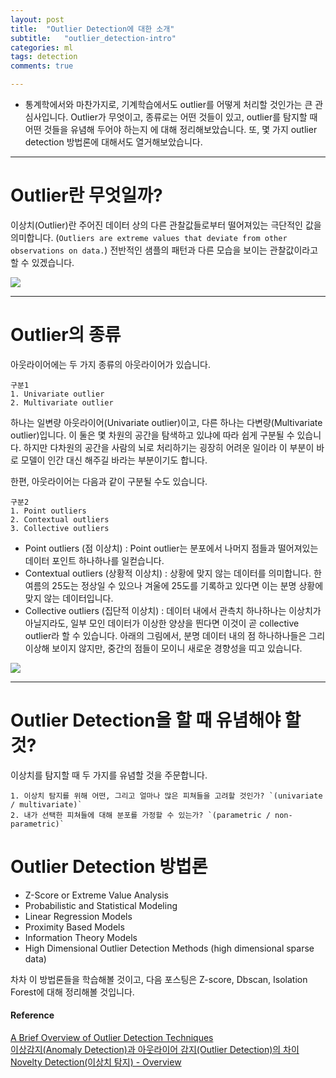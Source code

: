 ```yaml
---
layout: post
title:  "Outlier Detection에 대한 소개"
subtitle:   "outlier_detection-intro"
categories: ml
tags: detection
comments: true

---
```


- 통계학에서와 마찬가지로, 기계학습에서도 outlier를 어떻게 처리할 것인가는 큰 관심사입니다.
Outlier가 무엇이고, 종류로는 어떤 것들이 있고, outlier를 탐지할 때 어떤 것들을 유념해 두어야 하는지
에 대해 정리해보았습니다. 또, 몇 가지 outlier detection 방법론에 대해서도 열거해보았습니다. 

---

# Outlier란 무엇일까?

이상치(Outlier)란 주어진 데이터 상의 다른 관찰값들로부터 떨어져있는 극단적인 값을 의미합니다.
(`Outliers are extreme values that deviate from other observations on data.`)
전반적인 샘플의 패턴과 다른 모습을 보이는 관찰값이라고 할 수 있겠습니다.

![](https://miro.medium.com/max/480/0*R9u16eEcsZHpjH4O.)

---

# Outlier의 종류

아웃라이어에는 두 가지 종류의 아웃라이어가 있습니다.  
```
구분1
1. Univariate outlier  
2. Multivariate outlier
```
하나는 일변량 아웃라이어(Univariate outlier)이고, 다른 하나는 다변량(Multivariate outlier)입니다. 이 둘은 몇 차원의 공간을
탐색하고 있냐에 따라 쉽게 구분될 수 있습니다. 하지만 다차원의 공간을 사람의 뇌로 처리하기는 굉장히 어려운 
일이라 이 부분이 바로 모델이 인간 대신 해주길 바라는 부분이기도 합니다. 

한편, 아웃라이어는 다음과 같이 구분될 수도 있습니다.  
```
구분2
1. Point outliers  
2. Contextual outliers 
3. Collective outliers 
```

* Point outliers (점 이상치) 
: Point outlier는 분포에서 나머지 점들과 떨어져있는 데이터 포인트 하나하나를 일컫습니다.  
* Contextual outliers (상황적 이상치)
: 상황에 맞지 않는 데이터를 의미합니다. 한 여름의 25도는 정상일 수 있으나 겨울에 25도를 기록하고 있다면 이는 분명 
상황에 맞지 않는 데이터입니다.
* Collective outliers (집단적 이상치)
: 데이터 내에서 관측치 하나하나는 이상치가 아닐지라도, 일부 모인 데이터가 이상한 양상을 띈다면 이것이 곧
collective outlier라 할 수 있습니다. 아래의 그림에서, 분명 데이터 내의 점 하나하나들은 그리 이상해
보이지 않지만, 중간의 점들이 모이니 새로운 경향성을 띠고 있습니다. 

![](https://miro.medium.com/max/736/0*oj1v0rhvPt0u-jYH.)  

---

# Outlier Detection을 할 때 유념해야 할 것?  

이상치를 탐지할 때 두 가지를 유념할 것을 주문합니다.
```
1. 이상치 탐지를 위해 어떤, 그리고 얼마나 많은 피쳐들을 고려할 것인가? `(univariate / multivariate)`
2. 내가 선택한 피쳐들에 대해 분포를 가정할 수 있는가? `(parametric / non-parametric)`
```

# Outlier Detection 방법론  
- Z-Score or Extreme Value Analysis
- Probabilistic and Statistical Modeling
- Linear Regression Models
- Proximity Based Models
- Information Theory Models
- High Dimensional Outlier Detection Methods (high dimensional sparse data)

차차 이 방법론들을 학습해볼 것이고, 다음 포스팅은 Z-score, Dbscan, Isolation Forest에 대해 정리해볼 
것입니다. 

  
#### Reference
[A Brief Overview of Outlier Detection Techniques](https://towardsdatascience.com/a-brief-overview-of-outlier-detection-techniques-1e0b2c19e561)  
[이상감지(Anomaly Detection)과 아웃라이어 감지(Outlier Detection)의 차이](http://intothedata.com/02.scholar_category/anomaly_detection/)  
[Novelty Detection(이상치 탐지) - Overview](https://jayhey.github.io/novelty%20detection/2017/10/18/Novelty_detection_overview/)  
